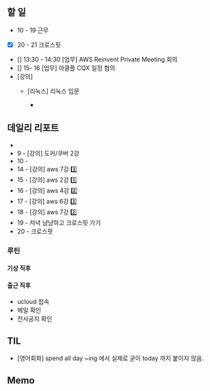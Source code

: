 ## 할 일
- 10 - 19 근무
- [x] 20 - 21 크로스핏
- [] 13:30 - 14:30 [업무] AWS Reinvent Private Meeting 회의
- [] 15- 16 [업무] 아클플 CQX 일정 협의 
- [강의]
	- [리눅스] 리눅스 입문

		- 
## 데일리 리포트
-
-  9 - [강의] 도커/쿠버 2강
- 10 - 
- 14 - [강의] aws 7강 3️⃣
- 15 - [강의] aws 2강 1️⃣
- 16 - [강의] aws 4강 2️⃣
- 17 - [강의] aws 6강 3️⃣
- 18 - [강의] aws 7강 2️⃣
- 19 - 저녁 냠냠하고 크로스핏 가기
- 20 - 크로스핏


### 루틴
#### 기상 직후

#### 출근 직후
- ucloud 접속
- 메일 확인
- 전사공지 확인

## TIL
- [영어회화] spend all day ~ing 에서 실제로 굳이 today 까지 붙이지 않음.

## Memo
